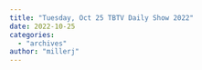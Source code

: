 ```yaml
---
title: "Tuesday, Oct 25 TBTV Daily Show 2022"
date: 2022-10-25
categories: 
  - "archives"
author: "millerj"
---
```



